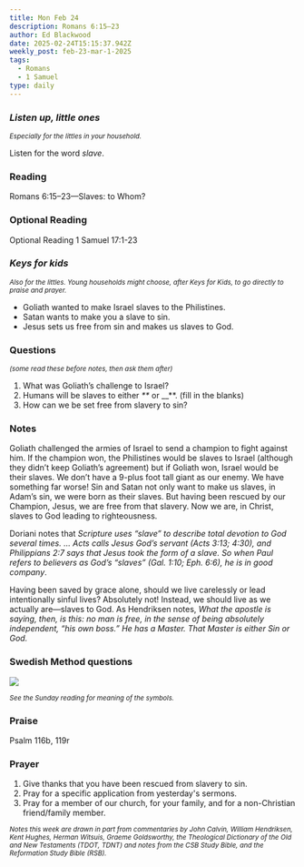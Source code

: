 ```yaml
---
title: Mon Feb 24
description: Romans 6:15–23
author: Ed Blackwood
date: 2025-02-24T15:15:37.942Z
weekly_post: feb-23-mar-1-2025
tags:
  - Romans
  - 1 Samuel
type: daily
---
```

### *Listen up, little ones*

<div><small><i>Especially for the littles in your household.</i></small></div>

Listen for the word *slave*.

### Reading

Romans 6:15–23—Slaves: to Whom?

### O﻿ptional Reading

Optional Reading 1 Samuel 17:1-23

### *Keys for kids*

<div><small><i>Also for the littles. Young households might choose, after Keys for Kids, to go directly to praise and prayer.</i></small></div>

* Goliath wanted to make Israel slaves to the Philistines.
* Satan wants to make you a slave to sin.
* Jesus sets us free from sin and makes us slaves to God.

### Questions

<div><small><i>(some read these before notes, then ask them after)</i></small></div>

1. What was Goliath’s challenge to Israel?
2. Humans will be slaves to either _**_ or __**. (fill in the blanks)
3. How can we be set free from slavery to sin?

### Notes

Goliath challenged the armies of Israel to send a champion to fight against him. If the champion won, the Philistines would be slaves to Israel (although they didn’t keep Goliath’s agreement) but if Goliath won, Israel would be their slaves. We don’t have a 9-plus foot tall giant as our enemy. We have something far worse! Sin and Satan not only want to make us slaves, in Adam’s sin, we were born as their slaves. But having been rescued by our Champion, Jesus, we are free from that slavery. Now we are, in Christ, slaves to God leading to righteousness.

Doriani notes that *Scripture uses “slave” to describe total devotion to God several times. … Acts calls Jesus God’s servant (Acts 3:13; 4:30), and Philippians 2:7 says that Jesus took the form of a slave. So when Paul refers to believers as God’s “slaves” (Gal. 1:10; Eph. 6:6), he is in good company*.

Having been saved by grace alone, should we live carelessly or lead intentionally sinful lives? Absolutely not! Instead, we should live as we actually are—slaves to God. As Hendriksen notes, *What the apostle is saying, then, is this: no man is free, in the sense of being absolutely independent, “his own boss.” He has a Master. That Master is either Sin or God.*

### Swedish Method questions

![](/static/img/family_worship_study_ed-swedish_questions.png)

<div><small><i>See the Sunday reading for meaning of the symbols.</i></small></div>

### Praise

P﻿salm 116b, 119r

### Prayer

1. Give thanks that you have been rescued from slavery to sin.
2. Pray for a specific application from yesterday's sermons.
3. Pray for a member of our church, for your family, and for a non-Christian friend/family member.

<div><small><i>Notes this week are drawn in part from commentaries by John Calvin, William Hendriksen, Kent Hughes, Herman Witsuis, Graeme Goldsworthy, the Theological Dictionary of the Old and New Testaments (TDOT, TDNT) and notes from the CSB Study Bible, and the Reformation Study Bible (RSB).</i></small></div>